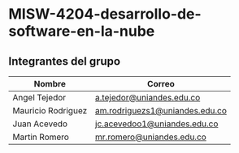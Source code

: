 # MISW-4204-desarrollo-de-software-en-la-nube

## Integrantes del grupo

| Nombre | Correo |
|--------|--------|
| Angel Tejedor | a.tejedor@uniandes.edu.co |
| Mauricio Rodriguez | am.rodriguezs1@uniandes.edu.co |
| Juan Acevedo | jc.acevedoo1@uniandes.edu.co |
| Martin Romero | mr.romero@uniandes.edu.co |
